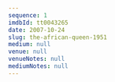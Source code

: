 ```yaml
---
sequence: 1
imdbId: tt0043265
date: 2007-10-24
slug: the-african-queen-1951
medium: null
venue: null
venueNotes: null
mediumNotes: null
---
```


